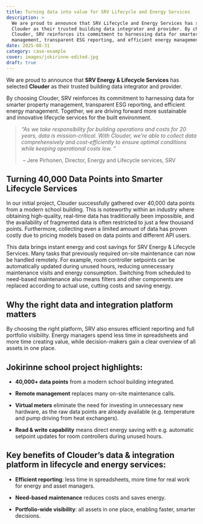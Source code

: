 ```yaml
---
title: Turning data into value for SRV Lifecycle and Energy Services
description: >
  We are proud to announce that SRV Lifecycle and Energy Services has selected
  Clouder as their trusted building data integrator and provider. By choosing
  Clouder, SRV reinforces its commitment to harnessing data for smarter property
  management, transparent ESG reporting, and efficient energy management.
date: 2025-08-31
category: case-example
cover: images/jokirinne-edited.jpg
draft: true
---
```

We are proud to announce that **SRV Energy & Lifecycle Services** has selected **Clouder** as their trusted building data integrator and provider.

By choosing Clouder, SRV reinforces its commitment to harnessing data for smarter property management, transparent ESG reporting, and efficient energy management. Together, we are driving forward more sustainable and innovative lifecycle services for the built environment.

> _“As we take responsibility for building operations and costs for 20 years, data is mission-critical. With Clouder, we’re able to collect data comprehensively and cost-efficiently to ensure optimal conditions while keeping operational costs low. ”_
> 
>  – Jere Pirhonen, Director, Energy and Lifecycle services, SRV

## Turning 40,000 Data Points into Smarter Lifecycle Services

In our initial project, Clouder successfully gathered over 40,000 data points from a modern school building. This is noteworthy within an industry where obtaining high-quality, real-time data has traditionally been impossible, and the availability of fragmented data is often restricted to just a few thousand points. Furthermore, collecting even a limited amount of data has proven costly due to pricing models based on data points and different API users.

This data brings instant energy and cost savings for SRV Energy & Lifecycle Services. Many tasks that previously required on-site maintenance can now be handled remotely. For example, room controller setpoints can be automatically updated during unused hours, reducing unnecessary maintenance visits and energy consumption. Switching from scheduled to need-based maintenance also means filters and other components are replaced according to actual use, cutting costs and saving energy.

## Why the right data and integration platform matters

By choosing the right platform, SRV also ensures efficient reporting and full portfolio visibility. Energy managers spend less time in spreadsheets and more time creating value, while decision-makers gain a clear overview of all assets in one place.

## Jokirinne school project highlights:

*   **40,000+ data points** from a modern school building integrated.
    
*   **Remote management** replaces many on-site maintenance calls.
    
*   **Virtual meters** eliminate the need for investing in unnecessary new hardware, as the raw data points are already available (e.g. temperature and pump driving from heat exchangers).
    
*   **Read & write capability** means direct energy saving with e.g. automatic setpoint updates for room controllers during unused hours.
    

## Key benefits of Clouder’s data & integration platform in lifecycle and energy services:

*   **Efficient reporting**: less time in spreadsheets, more time for real work for energy and asset managers.
    
*   **Need-based maintenance** reduces costs and saves energy.
    
*   **Portfolio-wide visibility**: all assets in one place, enabling faster, smarter decisions.